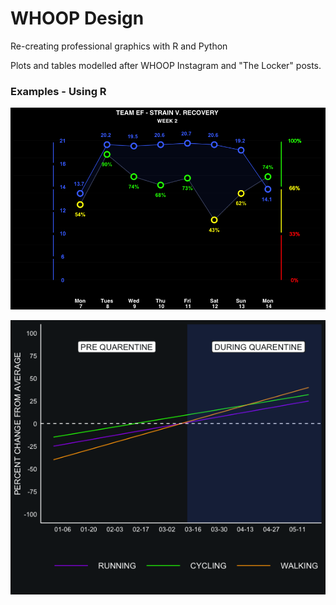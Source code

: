 # WHOOP Design

Re-creating professional graphics with R and Python

Plots and tables modelled after WHOOP Instagram and "The Locker" posts.

### Examples - Using R

![](https://raw.githubusercontent.com/MikeCalabro/whoop-design/master/Strain%20v.%20Recovery/strain_v_recovery_R.png)

![](https://raw.githubusercontent.com/MikeCalabro/whoop-design/master/Run%2C%20Walk%2C%20Cycle/quarentine_activity_R.png)
